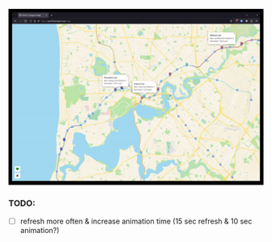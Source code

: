 ![It moves](./resources/output.gif)

### TODO:
- [ ] refresh more often & increase animation time (15 sec refresh & 10 sec animation?)

